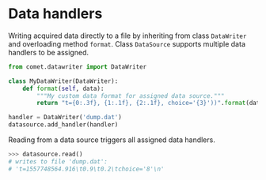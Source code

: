 # Data handlers

Writing acquired data directly to a file by inheriting from class `DataWriter` and overloading method `format`. Class `DataSource` supports multiple data handlers to be assigned.

```python
from comet.datawriter import DataWriter

class MyDataWriter(DataWriter):
    def format(self, data):
        """My custom data format for assigned data source."""
        return "t={0:.3f}, {1:.1f}, {2:.1f}, choice='{3}'))".format(data=data)

handler = DataWriter('dump.dat')
datasource.add_handler(handler)
```

Reading from a data source triggers all assigned data handlers.

```python
>>> datasource.read()
# writes to file 'dump.dat':
# 't=1557748564.916\t0.9\t0.2\tchoice='8'\n'
```
